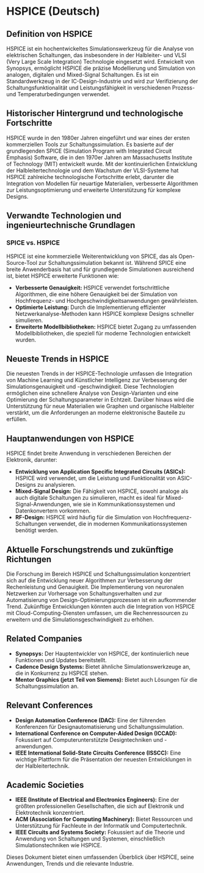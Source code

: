 # HSPICE (Deutsch)

## Definition von HSPICE

HSPICE ist ein hochentwickeltes Simulationswerkzeug für die Analyse von elektrischen Schaltungen, das insbesondere in der Halbleiter- und VLSI (Very Large Scale Integration) Technologie eingesetzt wird. Entwickelt von Synopsys, ermöglicht HSPICE die präzise Modellierung und Simulation von analogen, digitalen und Mixed-Signal Schaltungen. Es ist ein Standardwerkzeug in der IC-Design-Industrie und wird zur Verifizierung der Schaltungsfunktionalität und Leistungsfähigkeit in verschiedenen Prozess- und Temperaturbedingungen verwendet.

## Historischer Hintergrund und technologische Fortschritte

HSPICE wurde in den 1980er Jahren eingeführt und war eines der ersten kommerziellen Tools zur Schaltungssimulation. Es basierte auf der grundlegenden SPICE (Simulation Program with Integrated Circuit Emphasis) Software, die in den 1970er Jahren am Massachusetts Institute of Technology (MIT) entwickelt wurde. Mit der kontinuierlichen Entwicklung der Halbleitertechnologie und dem Wachstum der VLSI-Systeme hat HSPICE zahlreiche technologische Fortschritte erlebt, darunter die Integration von Modellen für neuartige Materialien, verbesserte Algorithmen zur Leistungsoptimierung und erweiterte Unterstützung für komplexe Designs.

## Verwandte Technologien und ingenieurtechnische Grundlagen

### SPICE vs. HSPICE

HSPICE ist eine kommerzielle Weiterentwicklung von SPICE, das als Open-Source-Tool zur Schaltungssimulation bekannt ist. Während SPICE eine breite Anwenderbasis hat und für grundlegende Simulationen ausreichend ist, bietet HSPICE erweiterte Funktionen wie:

- **Verbesserte Genauigkeit:** HSPICE verwendet fortschrittliche Algorithmen, die eine höhere Genauigkeit bei der Simulation von Hochfrequenz- und Hochgeschwindigkeitsanwendungen gewährleisten.
- **Optimierte Leistung:** Durch die Implementierung effizienter Netzwerkanalyse-Methoden kann HSPICE komplexe Designs schneller simulieren.
- **Erweiterte Modellbibliotheken:** HSPICE bietet Zugang zu umfassenden Modellbibliotheken, die speziell für moderne Technologien entwickelt wurden.

## Neueste Trends in HSPICE

Die neuesten Trends in der HSPICE-Technologie umfassen die Integration von Machine Learning und Künstlicher Intelligenz zur Verbesserung der Simulationsgenauigkeit und -geschwindigkeit. Diese Technologien ermöglichen eine schnellere Analyse von Design-Varianten und eine Optimierung der Schaltungsparameter in Echtzeit. Darüber hinaus wird die Unterstützung für neue Materialien wie Graphen und organische Halbleiter verstärkt, um die Anforderungen an moderne elektronische Bauteile zu erfüllen.

## Hauptanwendungen von HSPICE

HSPICE findet breite Anwendung in verschiedenen Bereichen der Elektronik, darunter:

- **Entwicklung von Application Specific Integrated Circuits (ASICs):** HSPICE wird verwendet, um die Leistung und Funktionalität von ASIC-Designs zu analysieren.
- **Mixed-Signal Design:** Die Fähigkeit von HSPICE, sowohl analoge als auch digitale Schaltungen zu simulieren, macht es ideal für Mixed-Signal-Anwendungen, wie sie in Kommunikationssystemen und Datenkonvertern vorkommen.
- **RF-Design:** HSPICE wird häufig für die Simulation von Hochfrequenz-Schaltungen verwendet, die in modernen Kommunikationssystemen benötigt werden.

## Aktuelle Forschungstrends und zukünftige Richtungen

Die Forschung im Bereich HSPICE und Schaltungssimulation konzentriert sich auf die Entwicklung neuer Algorithmen zur Verbesserung der Rechenleistung und Genauigkeit. Die Implementierung von neuronalen Netzwerken zur Vorhersage von Schaltungsverhalten und zur Automatisierung von Design-Optimierungsprozessen ist ein aufkommender Trend. Zukünftige Entwicklungen könnten auch die Integration von HSPICE mit Cloud-Computing-Diensten umfassen, um die Rechenressourcen zu erweitern und die Simulationsgeschwindigkeit zu erhöhen.

## Related Companies

- **Synopsys:** Der Hauptentwickler von HSPICE, der kontinuierlich neue Funktionen und Updates bereitstellt.
- **Cadence Design Systems:** Bietet ähnliche Simulationswerkzeuge an, die in Konkurrenz zu HSPICE stehen.
- **Mentor Graphics (jetzt Teil von Siemens):** Bietet auch Lösungen für die Schaltungssimulation an.

## Relevant Conferences

- **Design Automation Conference (DAC):** Eine der führenden Konferenzen für Designautomatisierung und Schaltungssimulation.
- **International Conference on Computer-Aided Design (ICCAD):** Fokussiert auf Computerunterstützte Designtechniken und -anwendungen.
- **IEEE International Solid-State Circuits Conference (ISSCC):** Eine wichtige Plattform für die Präsentation der neuesten Entwicklungen in der Halbleitertechnik.

## Academic Societies

- **IEEE (Institute of Electrical and Electronics Engineers):** Eine der größten professionellen Gesellschaften, die sich auf Elektronik und Elektrotechnik konzentriert.
- **ACM (Association for Computing Machinery):** Bietet Ressourcen und Unterstützung für Fachleute in der Informatik und Computertechnik.
- **IEEE Circuits and Systems Society:** Fokussiert auf die Theorie und Anwendung von Schaltungen und Systemen, einschließlich Simulationstechniken wie HSPICE. 

Dieses Dokument bietet einen umfassenden Überblick über HSPICE, seine Anwendungen, Trends und die relevante Industrie.